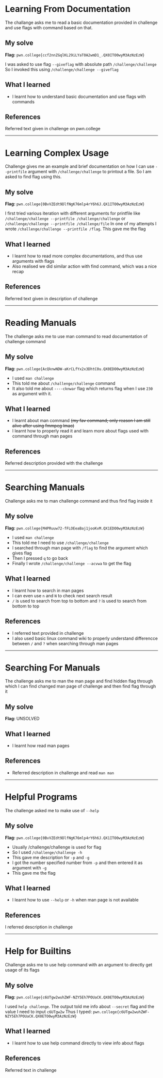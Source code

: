 # Learning From Documentation
The challange asks me to read a basic documentation provided in challenge and use flags with command based on that.

## My solve
**Flag:** `pwn.college{ccf2nnZGqlKL29iLYaT0A2wmD1_.QX0ITO0wyM3AzNzEzW}`

I was asked to use flag `--giveflag` with absolute path `/challenge/challenge`
So I invoked this using `/challenge/challenge --giveflag`

## What I learned
- I learnt how to understand basic documentation and use flags with commands
  
## References 
Referred text given in challenge on pwn.college

---

# Learning Complex Usage
Challenge gives me an example and brief documentation on how I can use `--printfile` argument with `/challenge/challenge` to printout a file. So I am asked to find flag using this.

## My solve
**Flag:** `pwn.college{0BvVZEdt9DlfNgK76mlp4rY6h6J.QX1ITO0wyM3AzNzEzW}`

I first tried various iteration with different arguments for printfile like  `/challenge/challenge --printfile /challenge/challenge` or `/challenge/challenge --printfile /challenge/file`
In one of my attempts I wrote `/challenge/challenge --printfile /flag`. This gave me the flag

## What I learned
- I learnt how to read more complex documentations, and thus use arguments with flags
- Also realised we did similar action with find command, which was a nice recap

## References 
Referred text given in description of challenge

---

# Reading Manuals
The challenge asks me to use man command to read documentation of challenge command

## My solve
**Flag:** `pwn.college{AcQknwNDW-aKrCLfYx2x3DhtC0u.QX0EDO0wyM3AzNzEzW}`

- I used `man challenge`
- This told me about `/challenge/challenge` command
- It also told me about `----cknwar` flag which returns flag when I use `230` as argument with it.

## What I learned
- I learnt about man command ~~(my fav command; only reason I am still alive after using fmmpeg lmao)~~
- I learnt how to properly read it and learn more about flags used with command through man pages

## References 
Referred description provided with the challenge

---

# Searching Manuals
Challenge asks me to man challenge command and thus find flag inside it

## My solve
**Flag:** `pwn.college{M4PRuuw72-fFLOEeaBaj1jooKvM.QX1EDO0wyM3AzNzEzW}`
- I used `man challenge`
- This told me I need to use `/challenge/challenge`
- I searched through man page with `/flag` to find the argument which gives flag
- Then I pressed `q` to go back
- Finally I wrote `/challenge/challenge --acvwa` to get the flag

## What I learned
- I learnt how to search in man pages
- I can even use `n` and `N` to check next search result
- `/` is used to search from top to bottom and `?` is used to search from bottom to top

## References 
- I referred text provided in challenge
- I also used basic linux command wiki to properly understand differencce between `/` and `?` when searching through man pages

---

# Searching For Manuals
The challenge asks me to man the man page and find hidden flag through which I can find changed man page of challenge and then find flag through it

## My solve
**Flag:** UNSOLVED


## What I learned
- I learnt how read man pages

## References 
- Referred description in challenge and read `man man`

---

# Helpful Programs
The challenge asked me to make use of `--help`

## My solve
**Flag:** `pwn.college{0BvVZEdt9DlfNgK76mlp4rY6h6J.QX1ITO0wyM3AzNzEzW}`

- Usually /challenge/challenge is used for flag
- So I used `/challenge/challenge -h`
- This gave me description for `-p` and `-g`
- I got the number specified number from `-p` and then entered it as argument with `-g`
- This gave me the flag

## What I learned
- I learnt how to use `--help` or `-h` when man page is not available

## References 
I referred description in challenge

---

# Help for Builtins
Challenge asks me to use help command with an argument to directly get usage of its flags

## My solve
**Flag:** `pwn.college{c6UTgw2wuhZWF-NZY5Eh7POUaCK.QX0ETO0wyM3AzNzEzW}`

 I used `help challenge`.  The output told me info about `--secret` flag and the value I need to input `c6UTgw2w`
Thus I typed:
```pwn.college{c6UTgw2wuhZWF-NZY5Eh7POUaCK.QX0ETO0wyM3AzNzEzW}```


## What I learned
- I learnt how to use help command directly to view info about flags

## References 
Referred text in challenge
